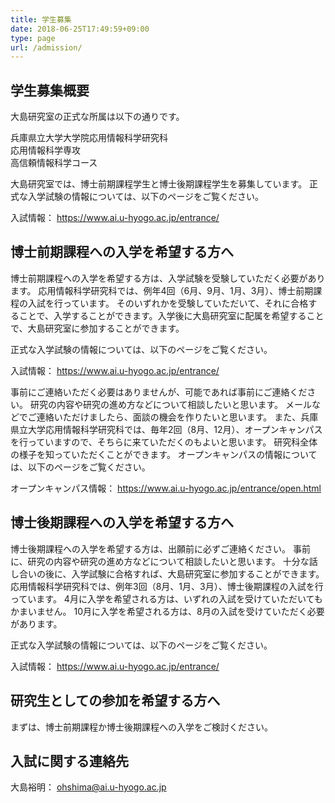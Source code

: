 ```yaml
---
title: 学生募集
date: 2018-06-25T17:49:59+09:00
type: page
url: /admission/
---
```


## 学生募集概要

大島研究室の正式な所属は以下の通りです。

兵庫県立大学大学院応用情報科学研究科 <br />
応用情報科学専攻 <br />
高信頼情報科学コース

大島研究室では、博士前期課程学生と博士後期課程学生を募集しています。
正式な入学試験の情報については、以下のページをご覧ください。

入試情報： https://www.ai.u-hyogo.ac.jp/entrance/


## 博士前期課程への入学を希望する方へ

博士前期課程への入学を希望する方は、入学試験を受験していただく必要があります。
応用情報科学研究科では、例年4回（6月、9月、1月、3月）、博士前期課程の入試を行っています。
そのいずれかを受験していただいて、それに合格することで、入学することができます。入学後に大島研究室に配属を希望することで、大島研究室に参加することができます。

正式な入学試験の情報については、以下のページをご覧ください。

入試情報： https://www.ai.u-hyogo.ac.jp/entrance/

事前にご連絡いただく必要はありませんが、可能であれば事前にご連絡ください。
研究の内容や研究の進め方などについて相談したいと思います。
メールなどでご連絡いただけましたら、面談の機会を作りたいと思います。
また、兵庫県立大学応用情報科学研究科では、毎年2回（8月、12月）、オープンキャンパスを行っていますので、そちらに来ていただくのもよいと思います。
研究科全体の様子を知っていただくことができます。
オープンキャンパスの情報については、以下のページをご覧ください。

オープンキャンパス情報： https://www.ai.u-hyogo.ac.jp/entrance/open.html


## 博士後期課程への入学を希望する方へ

博士後期課程への入学を希望する方は、出願前に必ずご連絡ください。
事前に、研究の内容や研究の進め方などについて相談したいと思います。
十分な話し合いの後に、入学試験に合格すれば、大島研究室に参加することができます。
応用情報科学研究科では、例年3回（8月、1月、3月）、博士後期課程の入試を行っています。
4月に入学を希望される方は、いずれの入試を受けていただいてもかまいません。
10月に入学を希望される方は、8月の入試を受けていただく必要があります。

正式な入学試験の情報については、以下のページをご覧ください。

入試情報： https://www.ai.u-hyogo.ac.jp/entrance/


## 研究生としての参加を希望する方へ

まずは、博士前期課程か博士後期課程への入学をご検討ください。


## 入試に関する連絡先

大島裕明： ohshima@ai.u-hyogo.ac.jp
